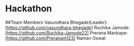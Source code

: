 # Hackathon
##Team Members
Vasundhara Bhegade(Leader):[https://github.com/vasundhara-bhegade]
Ruchika Jamode:[https://github.com/Ruchika-Jamode22]
Prerana Mankape:[https://github.com/Preranam123]
Naman Oswal:
